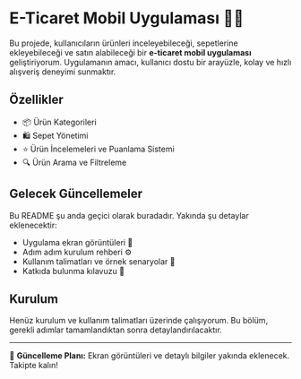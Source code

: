 # E-Ticaret Mobil Uygulaması 🛒📱

Bu projede, kullanıcıların ürünleri inceleyebileceği, sepetlerine ekleyebileceği ve satın alabileceği bir **e-ticaret mobil uygulaması** geliştiriyorum. Uygulamanın amacı, kullanıcı dostu bir arayüzle, kolay ve hızlı alışveriş deneyimi sunmaktır.

## Özellikler

- 📦 Ürün Kategorileri
- 🛍️ Sepet Yönetimi
- ⭐ Ürün İncelemeleri ve Puanlama Sistemi
- 🔍 Ürün Arama ve Filtreleme

## Gelecek Güncellemeler

Bu README şu anda geçici olarak buradadır. Yakında şu detaylar eklenecektir:

- Uygulama ekran görüntüleri 📸
- Adım adım kurulum rehberi ⚙️
- Kullanım talimatları ve örnek senaryolar 🎯
- Katkıda bulunma kılavuzu 🚧

## Kurulum

Henüz kurulum ve kullanım talimatları üzerinde çalışıyorum. Bu bölüm, gerekli adımlar tamamlandıktan sonra detaylandırılacaktır.

---

📅 **Güncelleme Planı:** Ekran görüntüleri ve detaylı bilgiler yakında eklenecek. Takipte kalın!
